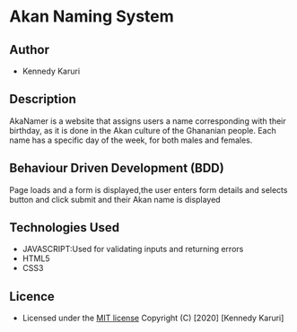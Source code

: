 # Akan Naming System
## Author
- Kennedy Karuri
## Description
AkaNamer is a website that assigns users a name corresponding with their birthday, as it is done in the Akan culture of the Ghananian people. Each name has a specific day of the week, for both males and females.
## Behaviour Driven Development (BDD)
Page loads and a form is displayed,the user enters form details and selects button and click submit and their Akan name is displayed
## Technologies Used
- JAVASCRIPT:Used for validating inputs and returning errors
- HTML5
- CSS3
## Licence
- Licensed under the  [MIT license](LICENSE)
Copyright (C) [2020] [Kennedy Karuri]